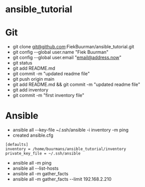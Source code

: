# ansible_tutorial

# Git
- git clone git@github.com:FiekBuurman/ansible_tutorial.git
- git config --global user.name "Fiek Buurman"
- git config --global user.email "email@address.now"
- git status
- git add README.md
- git commit -m "updated readme file"
- git push origin main
- git add README.md && git commit -m "updated readme file"
- git add inventory
- git commit -m "first inventory file"

# Ansible
- ansible all --key-file ~/.ssh/ansible -i inventory -m ping
- created ansible.cfg
```
[defaults]
inventory = /home/buurmans/ansible_tutorial/inventory
private_key_file = ~/.ssh/ansible
```
- ansible all -m ping
- ansible all --list-hosts
- ansible all -m gather_facts
- ansible all -m gather_facts --limit 192.168.2.210 